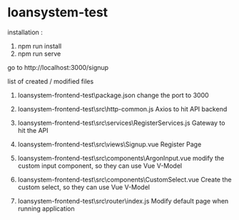 # loansystem-test

installation : 
1. npm run install
2. npm run serve

go to http://localhost:3000/signup

list of created / modified files
1. loansystem-frontend-test\package.json
   change the port to 3000
   
 2. loansystem-frontend-test\src\http-common.js
    Axios to hit API backend
    
 3. loansystem-frontend-test\src\services\RegisterServices.js
    Gateway to hit the API
    
 4. loansystem-frontend-test\src\views\Signup.vue
    Register Page
    
 5. loansystem-frontend-test\src\components\ArgonInput.vue
    modify the custom input component, so they can use Vue V-Model
    
 6. loansystem-frontend-test\src\components\CustomSelect.vue
    Create the custom select, so they can use Vue V-Model
    
 7. loansystem-frontend-test\src\router\index.js
    Modify default page when running application

